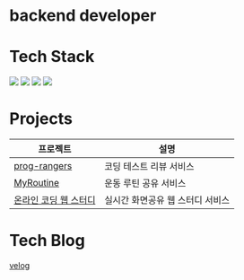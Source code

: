# backend developer

# Tech Stack
<img src="https://img.shields.io/badge/java-007396?style=for-the-badge&logo=java&logoColor=white">
<img src="https://img.shields.io/badge/mysql-4479A1?style=for-the-badge&logo=mysql&logoColor=white">
<img src="https://img.shields.io/badge/spring-6DB33F?style=for-the-badge&logo=spring&logoColor=white">
<img src="https://img.shields.io/badge/springboot-6DB33F?style=for-the-badge&logo=springboot&logoColor=white">

# Projects
|프로젝트|설명|
|------|---|
|[prog-rangers](https://github.com/rlfrkdms1/Prog-rangers)|코딩 테스트 리뷰 서비스|
|[MyRoutine](https://github.com/jd99iam/MyRoutine)|운동 루틴 공유 서비스|
|[온라인 코딩 웹 스터디](https://github.com/CSID-DGU/2022-2-OSSP2-yukhoe-6)|실시간 화면공유 웹 스터디 서비스|

# Tech Blog
[velog](https://velog.io/@jidam03)

